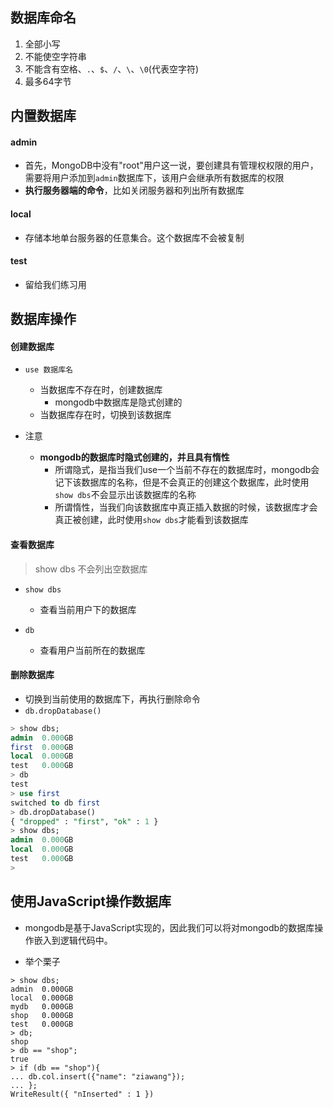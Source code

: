 ## 数据库命名
1. 全部小写
2. 不能使空字符串
3. 不能含有空格、`.`、`$`、`/`、`\`、`\0`(代表空字符)
4. 最多64字节


## 内置数据库
#### admin
- 首先，MongoDB中没有"root"用户这一说，要创建具有管理权权限的用户，需要将用户添加到`admin`数据库下，该用户会继承所有数据库的权限
- **执行服务器端的命令**，比如关闭服务器和列出所有数据库

#### local
- 存储本地单台服务器的任意集合。这个数据库不会被复制

#### test
- 留给我们练习用




## 数据库操作
#### 创建数据库
- `use 数据库名`
	- 当数据库不存在时，创建数据库
		- mongodb中数据库是隐式创建的
	- 当数据库存在时，切换到该数据库

- 注意
	- **mongodb的数据库时隐式创建的，并且具有惰性**
		- 所谓隐式，是指当我们use一个当前不存在的数据库时，mongodb会记下该数据库的名称，但是不会真正的创建这个数据库，此时使用`show dbs`不会显示出该数据库的名称
		- 所谓惰性，当我们向该数据库中真正插入数据的时候，该数据库才会真正被创建，此时使用`show dbs`才能看到该数据库

#### 查看数据库
> show dbs 不会列出空数据库

- `show dbs`
	- 查看当前用户下的数据库

- `db`
	- 查看用户当前所在的数据库

#### 删除数据库
- 切换到当前使用的数据库下，再执行删除命令
- `db.dropDatabase()`

```sql
> show dbs;
admin  0.000GB
first  0.000GB
local  0.000GB
test   0.000GB
> db
test
> use first
switched to db first
> db.dropDatabase()
{ "dropped" : "first", "ok" : 1 }
> show dbs;
admin  0.000GB
local  0.000GB
test   0.000GB
>
```

## 使用JavaScript操作数据库
- mongodb是基于JavaScript实现的，因此我们可以将对mongodb的数据库操作嵌入到逻辑代码中。

- 举个栗子

```
> show dbs;
admin  0.000GB
local  0.000GB
mydb   0.000GB
shop   0.000GB
test   0.000GB
> db;
shop
> db == "shop";
true
> if (db == "shop"){
... db.col.insert({"name": "ziawang"});
... };
WriteResult({ "nInserted" : 1 })
```


